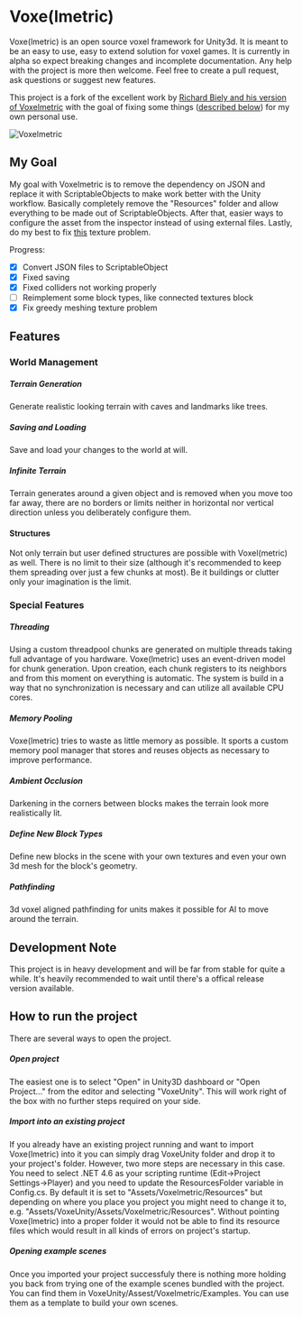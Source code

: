 # Voxe(lmetric)

Voxe(lmetric) is an open source voxel framework for Unity3d. It is meant to be an easy to use, easy to extend solution for voxel games. It is currently in alpha so expect breaking changes and incomplete documentation. Any help with the project is more then welcome. Feel free to create a pull request, ask questions or suggest new features.

This project is a fork of the excellent work by [Richard Biely and his version of Voxelmetric](https://github.com/richardbiely/Voxelmetric) with the goal of fixing some things ([described below](https://github.com/Hertzole/Voxelmetric#my-goal)) for my own personal use. 

![Voxelmetric](https://github.com/richardbiely/Voxelmetric/blob/alpha_3/voxelmetric.jpg)

## My Goal
My goal with Voxelmetric is to remove the dependency on JSON and replace it with ScriptableObjects to make work better with the Unity workflow. Basically completely remove the "Resources" folder and allow everything to be made out of ScriptableObjects. After that, easier ways to configure the asset from the inspector instead of using external files.
Lastly, do my best to fix [this](https://i.imgur.com/qqwJQW8.png) texture problem.

Progress:
- [x] Convert JSON files to ScriptableObject
- [x] Fixed saving
- [x] Fixed colliders not working properly
- [ ] Reimplement some block types, like connected textures block
- [x] Fix greedy meshing texture problem

## Features

### World Management

##### Terrain Generation
Generate realistic looking terrain with caves and landmarks like trees.

##### Saving and Loading
Save and load your changes to the world at will.

##### Infinite Terrain
Terrain generates around a given object and is removed when you move too far away, there are no borders or limits neither in horizontal nor vertical direction unless you deliberately configure them.

#### Structures
Not only terrain but user defined structures are possible with Voxel(metric) as well. There is no limit to their size (although it's recommended to keep them spreading over just a few chunks at most). Be it buildings or clutter only your imagination is the limit.

### Special Features

##### Threading
Using a custom threadpool chunks are generated on multiple threads taking full advantage of you hardware. Voxe(lmetric) uses an event-driven model for chunk generation. Upon creation, each chunk registers to its neighbors and from this moment on everything is automatic. The system is build in a way that no synchronization is necessary and can utilize all available CPU cores.

##### Memory Pooling
Voxe(lmetric) tries to waste as little memory as possible. It sports a custom memory pool manager that stores and reuses objects as necessary to improve performance.

##### Ambient Occlusion
Darkening in the corners between blocks makes the terrain look more realistically lit.

##### Define New Block Types
Define new blocks in the scene with your own textures and even your own 3d mesh for the block's geometry.

##### Pathfinding
3d voxel aligned pathfinding for units makes it possible for AI to move around the terrain.

## Development Note
This project is in heavy development and will be far from stable for quite a while. It's heavily recommended to wait until there's a offical release version available.

## How to run the project
There are several ways to open the project.

##### Open project
The easiest one is to select "Open" in Unity3D dashboard or "Open Project..." from the editor and selecting "VoxeUnity". This will work right of the box with no further steps required on your side.

##### Import into an existing project
If you already have an existing project running and want to import Voxe(lmetric) into it you can simply drag VoxeUnity folder and drop it to your project's folder. However, two more steps are necessary in this case. You need to select .NET 4.6 as your scripting runtime (Edit->Project Settings->Player) and you need to update the ResourcesFolder variable in Config.cs. By default it is set to "Assets/Voxelmetric/Resources" but depending on where you place you project you might need to change it to, e.g. "Assets/VoxeUnity/Assets/Voxelmetric/Resources". Without pointing Voxe(lmetric) into a proper folder it would not be able to find its resource files which would result in all kinds of errors on project's startup.

##### Opening example scenes
Once you imported your project successfuly there is nothing more holding you back from trying one of the example scenes bundled with the project. You can find them in VoxeUnity/Assest/Voxelmetric/Examples. You can use them as a template to build your own scenes.

